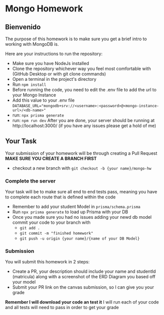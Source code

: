 # Mongo Homework

## Bienvenido
The purpose of this homework is to make sure you get a brief intro to working with MongoDB is.

Here are your instructions to run the repository:
- Make sure you have NodeJs installed
- Clone the repository whichever way you feel most comfortable with (GitHub Desktop or with git clone commands)
- Open a terminal in the project's directory
- Run `npm install`
- Before running the code, you need to edit the .env file to add the url to your Mongo Instance
- Add this value to your .env file `DATABASE_URL="mongodb+srv://<username>:<password>@<mongo-instance-url>/<db-name>"`
- run: `npx prisma generate`
- run: `npm run dev`
After you are done, your server should be running at http://localhost:3000/ (if you have any issues please get a hold of me)

## Your Task
Your submission of your homework will be through creating a Pull Request
__MAKE SURE YOU CREATE A BRANCH FIRST__
- checkout a new branch with `git checkout -b {your name}/mongo-hw`
### Complete the server
Your task will be to make sure all end to end tests pass, meaning you have to complete each route that is defined within the code
- Remember to add your student Model in `prisma/schema.prisma`
- Run  `npx prisma generate` to load up Prisma with your DB
- Once you made sure you had no issues adding your newd db model commit your code to your branch with
    - `git add .`
    - `git commit -m "finished homework"`
    - `git push -u origin {your name}/{name of your DB Model}`

### Submission
You will submit this homework in 2 steps:
- Create a PR, your description should include your name and studentId (matricula) along with a screenshot of the ERD Diagram you based off your model
- Submit your PR link on the canvas submission, so I can give you your grade

__Remember I will download your code an test it__ I will run each of your code and all tests will need to pass in order to get your grade